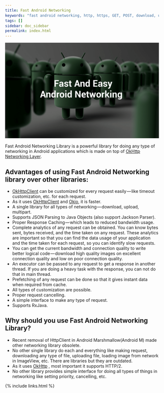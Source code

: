 ```yaml
---
title: Fast Android Networking
keywords: "fast android networking, http, https, GET, POST, download, upload, http/2, about, why, use, advantages"
tags: []
sidebar: doc_sidebar
permalink: index.html
---
```


<img src= "images/androidnetworking.png" alt="Fast Android Networking"/>

Fast Android Networking Library is a powerful library for doing any type of networking in Android applications which is made on top of [OkHttp Networking Layer](http://square.github.io/okhttp/).

##  Advantages of using Fast Android Networking library over other libraries:

* [OkHttpClient](http://square.github.io/okhttp/) can be customized for every request easily — like timeout customization, etc. for each request.
* As it uses [OkHttpClient](http://square.github.io/okhttp/) and [Okio](https://github.com/square/okio), it is faster.
* A single library for all types of networking — download, upload, multipart.
* Supports JSON Parsing to Java Objects (also support Jackson Parser).
* Proper Response Caching — which leads to reduced bandwidth usage.
* Complete analytics of any request can be obtained. You can know bytes sent, bytes received, and the time taken on any request. These analytics are important so that you can find the data usage of your application and the time taken for each request, so you can identify slow requests.
* You can get the current bandwidth and connection quality to write better logical code — download high quality images on excellent connection quality and low on poor connection quality.
* An executor can be passed to any request to get a response in another thread. If you are doing a heavy task with the response, you can not do that in main thread.
* Prefetching of any request can be done so that it gives instant data when required from cache.
* All types of customization are possible.
* Proper request cancelling.
* A simple interface to make any type of request.
* Supports RxJava.

## Why should you use Fast Android Networking Library?

* Recent removal of HttpClient in Android Marshmallow(Android M) made other networking library obsolete.
* No other single library do each and everything like making request, downloading any type of file, uploading file, loading image from network in ImageView, etc. There are libraries but they are outdated.
* As it uses [OkHttp](http://square.github.io/okhttp/) , most important it supports HTTP/2. 
* No other library provides simple interface for doing all types of things in networking like setting priority, cancelling, etc.

{% include links.html %}
